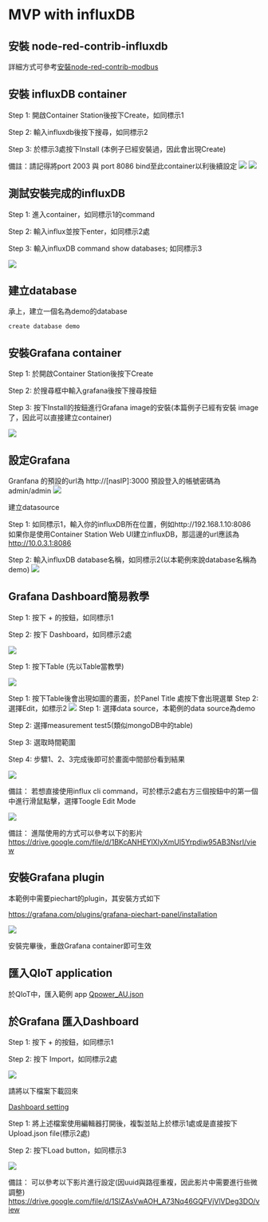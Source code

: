 # MVP with influxDB

## 安裝 node-red-contrib-influxdb

詳細方式可參考[安裝node-red-contrib-modbus](https://hackmd.io/VhjxJC_rQLG3IAQkxFg80Q?both)

## 安裝 influxDB container

Step 1: 開啟Container Station後按下Create，如同標示1

Step 2: 輸入influxdb後按下搜尋，如同標示2

Step 3: 於標示3處按下Install (本例子已經安裝過，因此會出現Create)

備註：請記得將port 2003 與 port 8086 bind至此container以利後續設定
![](https://i.imgur.com/nJmwAsf.png)
![](https://i.imgur.com/HK77Aqw.png)


## 測試安裝完成的influxDB
Step 1: 進入container，如同標示1的command

Step 2: 輸入influx並按下enter，如同標示2處

Step 3: 輸入influxDB command show databases; 如同標示3

![](https://i.imgur.com/bdyYK1s.png)


## 建立database
承上，建立一個名為demo的database
```
create database demo
```

## 安裝Grafana container
Step 1: 於開啟Container Station後按下Create

Step 2: 於搜尋框中輸入grafana後按下搜尋按鈕

Step 3: 按下Install的按鈕進行Grafana image的安裝(本篇例子已經有安裝 image了，因此可以直接建立container)

![](https://i.imgur.com/As3LDIT.png)

## 設定Grafana
Granfana 的預設的url為 http://[nasIP]:3000
預設登入的帳號密碼為 admin/admin
![](https://i.imgur.com/SYYc2i8.png)

建立datasource

Step 1: 如同標示1，輸入你的influxDB所在位置，例如http://192.168.1.10:8086
如果你是使用Container Station Web UI建立influxDB，那這邊的url應該為 http://10.0.3.1:8086

Step 2: 輸入influxDB database名稱，如同標示2(以本範例來說database名稱為demo)
![](https://i.imgur.com/pbC2yA5.png)

## Grafana Dashboard簡易教學
Step 1: 按下 + 的按鈕，如同標示1

Step 2: 按下 Dashboard，如同標示2處

![](https://i.imgur.com/vGcwLtE.png)

Step 1: 按下Table (先以Table當教學)

![](https://i.imgur.com/D6ruBaA.png)

Step 1: 按下Table後會出現如圖的畫面，於Panel Title 處按下會出現選單
Step 2: 選擇Edit，如標示2
![](https://i.imgur.com/tM9tU63.png)
Step 1: 選擇data source，本範例的data source為demo

Step 2: 選擇measurement test5(類似mongoDB中的table)

Step 3: 選取時間範圍

Step 4: 步驟1、2、3完成後即可於畫面中間部份看到結果

![](https://i.imgur.com/jPxHI3a.png)

備註：
若想直接使用influx cli command，可於標示2處右方三個按鈕中的第一個中進行滑鼠點擊，選擇Toogle Edit Mode

![](https://i.imgur.com/jTskLsl.png)

備註：
進階使用的方式可以參考以下的影片
https://drive.google.com/file/d/1BKcANHEYlXlyXmUl5Yrpdiw95AB3NsrI/view

## 安裝Grafana plugin
本範例中需要piechart的plugin，其安裝方式如下

https://grafana.com/plugins/grafana-piechart-panel/installation

![](https://i.imgur.com/N9i89jK.png)

安裝完畢後，重啟Grafana container即可生效


## 匯入QIoT application

於QIoT中，匯入範例 app
[Qpower_AU.json](https://github.com/qnap-dev/qnap-qiot-sdks/blob/master/projects/dae-modbus-influxDB-example/Qpower_AU.json)
 



## 於Grafana 匯入Dashboard

Step 1: 按下 + 的按鈕，如同標示1

Step 2: 按下 Import，如同標示2處 

![](https://i.imgur.com/QSNjDdy.png)

請將以下檔案下載回來

[Dashboard setting](https://github.com/qnap-dev/qnap-qiot-sdks/blob/master/projects/dae-modbus-influxDB-example/dashboard/2018_11_09%20QIoT%20w_%20Grafana%20Demo%20(Qpower)-1542608869709.json)

Step 1: 將上述檔案使用編輯器打開後，複製並貼上於標示1處或是直接按下Upload.json file(標示2處)

Step 2: 按下Load button，如同標示3

![](https://i.imgur.com/aaszr2N.png)

備註：
可以參考以下影片進行設定(因uuid與路徑重複，因此影片中需要進行些微調整)
https://drive.google.com/file/d/1SIZAsVwAOH_A73Nq46GQFVjVlVDeg3DO/view
